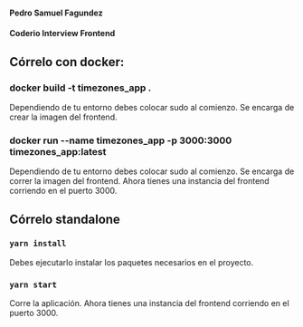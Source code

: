 #### Pedro Samuel Fagundez
#### Coderio Interview Frontend

## Córrelo con docker:

### docker build -t timezones_app .

Dependiendo de tu entorno debes colocar sudo al comienzo.
Se encarga de crear la imagen del frontend.

### docker run --name timezones_app -p 3000:3000 timezones_app:latest

Dependiendo de tu entorno debes colocar sudo al comienzo.
Se encarga de correr la imagen del frontend.
Ahora tienes una instancia del frontend corriendo en el puerto 3000.

## Córrelo standalone

### `yarn install`

Debes ejecutarlo instalar los paquetes necesarios en el proyecto.

### `yarn start`

Corre la aplicación.
Ahora tienes una instancia del frontend corriendo en el puerto 3000.
